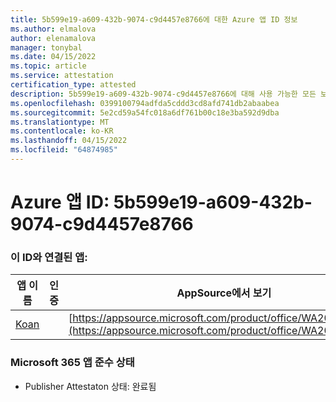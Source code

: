 ```yaml
---
title: 5b599e19-a609-432b-9074-c9d4457e8766에 대한 Azure 앱 ID 정보
ms.author: elmalova
author: elenamalova
manager: tonybal
ms.date: 04/15/2022
ms.topic: article
ms.service: attestation
certification_type: attested
description: 5b599e19-a609-432b-9074-c9d4457e8766에 대해 사용 가능한 모든 보안 및 규정 준수 정보입니다.
ms.openlocfilehash: 0399100794adfda5cddd3cd8afd741db2abaabea
ms.sourcegitcommit: 5e2cd59a54fc018a6df761b00c18e3ba592d9dba
ms.translationtype: MT
ms.contentlocale: ko-KR
ms.lasthandoff: 04/15/2022
ms.locfileid: "64874985"
---
```

# <a name="azure-app-id-5b599e19-a609-432b-9074-c9d4457e8766"></a>Azure 앱 ID: 5b599e19-a609-432b-9074-c9d4457e8766


### <a name="apps-associated-with-this-id"></a>이 ID와 연결된 앱:
| **앱 이름** | **인증** | **AppSource에서 보기** |
|--------------|---------------|-----------------------|
| [Koan](../forward/WA200002936.md) |  | [https://appsource.microsoft.com/product/office/WA200002936](https://appsource.microsoft.com/product/office/WA200002936) |

### <a name="microsoft-365-app-compliance-status"></a>Microsoft 365 앱 준수 상태
- Publisher Attestaton 상태: 완료됨
